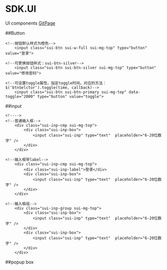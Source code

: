 SDK.UI
======

UI components [GitPage](http://switer.github.com/SDK.UI/)

##Button
    
    <!--按钮默认样式为橙色-->
        <input class="sui-btn sui-w-full sui-mg-top" type="button" value="登录">
        
    <!--可更换按钮样式：sui-btn-silver-->
        <input class="sui-btn sui-btn-silver sui-mg-top" type="button" value="修改密码">
        
    <!--可设置toggle属性，指定toggle时间。对应的方法：$('btnSelctor').toggle(time, callback)-->
        <input class="sui-btn sui-btn-primary sui-mg-top" data-toggle="2000" type="button" value="toggle">

##input

    <!---->
    <!--普通输入框-->
        <div class="sui-inp-cmp sui-mg-top">
    		<div class="sui-inp-box">
    			<input class="sui-inp" type="text"  placeholder="6-20位数字" />
    		</div>
    	</div>
        
    <!--输入框带label-->
        <div class="sui-inp-cmp sui-mg-top">
            <div class="sui-inp-label">登录</div>
    		<div class="sui-inp-box">
    			<input class="sui-inp" type="text"  placeholder="6-20位数字" />
    		</div>
    	</div>
        
    <!--输入框组-->
        <div class="sui-inp-group sui-mg-top">
        	<div class="sui-inp-box">
    			<input class="sui-inp" type="text"  placeholder="6-20位数字" />
    		</div>
    		<div class="sui-inp-box">
    			<input class="sui-inp" type="text"  placeholder="6-20位数字" />
    		</div>
    	</div>
        
        
##popup box

   

